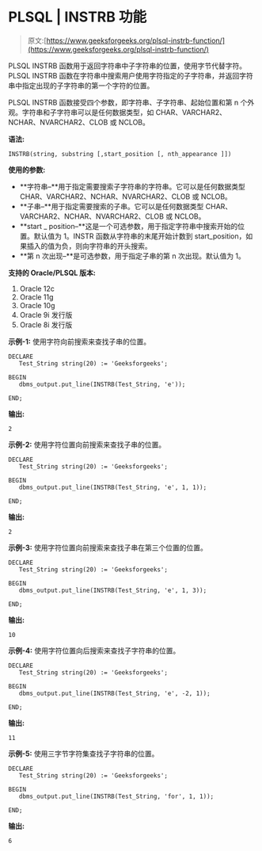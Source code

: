 # PLSQL | INSTRB 功能

> 原文:[https://www.geeksforgeeks.org/plsql-instrb-function/](https://www.geeksforgeeks.org/plsql-instrb-function/)

PLSQL INSTRB 函数用于返回字符串中子字符串的位置，使用字节代替字符。PLSQL INSTRB 函数在字符串中搜索用户使用字符指定的子字符串，并返回字符串中指定出现的子字符串的第一个字符的位置。

PLSQL INSTRB 函数接受四个参数，即字符串、子字符串、起始位置和第 n 个外观。字符串和子字符串可以是任何数据类型，如 CHAR、VARCHAR2、NCHAR、NVARCHAR2、CLOB 或 NCLOB。

**语法:**

```
INSTRB(string, substring [,start_position [, nth_appearance ]])
```

**使用的参数:**

*   **字符串–**用于指定需要搜索子字符串的字符串。它可以是任何数据类型 CHAR、VARCHAR2、NCHAR、NVARCHAR2、CLOB 或 NCLOB。
*   **子串–**用于指定需要搜索的子串。它可以是任何数据类型 CHAR、VARCHAR2、NCHAR、NVARCHAR2、CLOB 或 NCLOB。
*   **start _ position–**这是一个可选参数，用于指定字符串中搜索开始的位置。默认值为 1。INSTR 函数从字符串的末尾开始计数到 start_position，如果插入的值为负，则向字符串的开头搜索。
*   **第 n 次出现–**是可选参数，用于指定子串的第 n 次出现。默认值为 1。

**支持的 Oracle/PLSQL 版本:**

1.  Oracle 12c
2.  Oracle 11g
3.  Oracle 10g
4.  Oracle 9i 发行版
5.  Oracle 8i 发行版

**示例-1:** 使用字符向前搜索来查找子串的位置。

```
DECLARE 
   Test_String string(20) := 'Geeksforgeeks';

BEGIN 
   dbms_output.put_line(INSTRB(Test_String, 'e')); 

END;  
```

**输出:**

```
2 
```

**示例-2:** 使用字符位置向前搜索来查找子串的位置。

```
DECLARE 
   Test_String string(20) := 'Geeksforgeeks';

BEGIN 
   dbms_output.put_line(INSTRB(Test_String, 'e', 1, 1)); 

END;  
```

**输出:**

```
2 
```

**示例-3:** 使用字符位置向前搜索来查找子串在第三个位置的位置。

```
DECLARE 
   Test_String string(20) := 'Geeksforgeeks';

BEGIN 
   dbms_output.put_line(INSTRB(Test_String, 'e', 1, 3)); 

END; 
```

**输出:**

```
10 
```

**示例-4:** 使用字符位置向后搜索来查找子字符串的位置。

```
DECLARE 
   Test_String string(20) := 'Geeksforgeeks';

BEGIN 
   dbms_output.put_line(INSTRB(Test_String, 'e', -2, 1)); 

END; 
```

**输出:**

```
11 
```

**示例-5:** 使用三字节字符集查找子字符串的位置。

```
DECLARE 
   Test_String string(20) := 'Geeksforgeeks';

BEGIN 
   dbms_output.put_line(INSTRB(Test_String, 'for', 1, 1)); 

END;   
```

**输出:**

```
6 
```